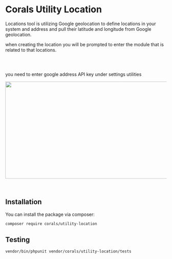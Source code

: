 # Corals Utility Location

Locations tool is utilizing Google geolocation to define locations in your system and address and pull their latitude and longitude from Google geolocation.

when creating the location you will be prompted to enter the module that is related to that locations.

<p><img src="https://www.laraship.com/wp-content/uploads/2018/07/utility_locations.png" alt="" ></p>
<p>&nbsp;</p>

you need to enter google address API key under settings utilities

<p><img src="https://www.laraship.com/wp-content/uploads/2018/07/utilities_google_api_key.png" alt="" width="1638" height="303"></p>
<p>&nbsp;</p>

## Installation

You can install the package via composer:

```bash
composer require corals/utility-location
```

## Testing

```bash
vendor/bin/phpunit vendor/corals/utility-location/tests 
```
